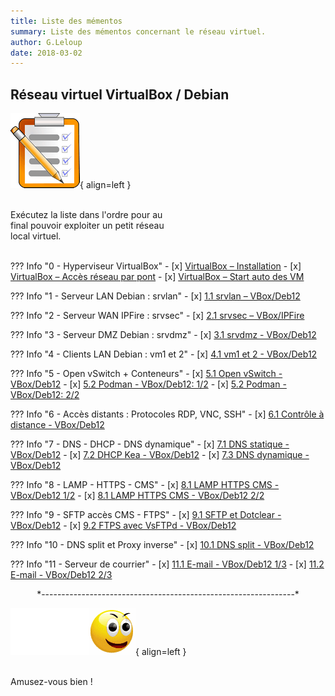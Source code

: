 ```yaml
---
title: Liste des mémentos
summary: Liste des mémentos concernant le réseau virtuel.
author: G.Leloup
date: 2018-03-02
---
```


## Réseau virtuel VirtualBox / Debian

![Image - Liste des mémentos](blog/images/2018/09/liste.png){ align=left }

&nbsp;  
Exécutez la liste dans l'ordre pour au  
final pouvoir exploiter un petit réseau  
local virtuel.  
&nbsp;

??? Info "0 - Hyperviseur VirtualBox"
    - [x] [VirtualBox – Installation](blog/posts/virtualbox-installation.md)
    - [x] [VirtualBox – Accès réseau par pont](blog/posts/virtualbox-pont-reseau.md)
    - [x] [VirtualBox – Start auto des VM](blog/posts/virtualbox-demarrage-auto-vm.md)

??? Info "1 - Serveur LAN Debian : srvlan"
    - [x] [1.1 srvlan – VBox/Deb12](blog/posts/serveur-debian12-srvlan-creation.md)

??? Info "2 - Serveur WAN IPFire : srvsec"
    - [x] [2.1 srvsec – VBox/IPFire](blog/posts/serveur-ipfire-srvsec-creation.md)

??? Info "3 - Serveur DMZ Debian : srvdmz"
    - [x] [3.1 srvdmz - VBox/Deb12](blog/posts/serveur-debian12-srvdmz-creation.md)

??? Info "4 - Clients LAN Debian : vm1 et 2"
    - [x] [4.1 vm1 et 2 - VBox/Deb12](blog/posts/clients-debian12-vm1-vm2-creation.md)

??? Info "5 - Open vSwitch + Conteneurs"
    - [x] [5.1 Open vSwitch - VBox/Deb12](blog/posts/openvswitch-debian12-ovs-creation.md)
    - [x] [5.2 Podman - VBox/Deb12: 1/2](blog/posts/podman-debian12-lxc-partie-1.md)
    - [x] [5.2 Podman - VBox/Deb12: 2/2](blog/posts/podman-debian12-lxc-partie-2.md)

??? Info "6 - Accès distants : Protocoles RDP, VNC, SSH"
    - [x] [6.1 Contrôle à distance - VBox/Deb12](blog/posts/controle-distant-debian12.md)

??? Info "7 - DNS - DHCP - DNS dynamique"
    - [x] [7.1 DNS statique - VBox/Deb12](blog/posts/dns-statique-debian12.md)
    - [x] [7.2 DHCP Kea - VBox/Deb12](blog/posts/dhcp-kea-debian12.md)
    - [x] [7.3 DNS dynamique - VBox/Deb12](blog/posts/dns-dynamique-debian12.md)

??? Info "8 - LAMP - HTTPS - CMS"
    - [x] [8.1 LAMP HTTPS CMS - VBox/Deb12 1/2](blog/posts/lamp-https-cms-partie-1-debian12.md)
    - [x] [8.1 LAMP HTTPS CMS - VBox/Deb12 2/2](blog/posts/lamp-https-cms-partie-2-debian12.md)

??? Info "9 - SFTP accès CMS - FTPS"
    - [x] [9.1 SFTP et Dotclear - VBox/Deb12](blog/posts/sftp-debian12.md)
    - [x] [9.2 FTPS avec VsFTPd - VBox/Deb12](blog/posts/ftp-vsftpd-debian12.md)

??? Info "10 - DNS split et Proxy inverse"
    - [x] [10.1 DNS split - VBox/Deb12](blog/posts/dns-split-debian12.md)

??? Info "11 - Serveur de courrier"
    - [x] [11.1 E-mail - VBox/Deb12 1/3](blog/posts/e-mail-partie-1-debian12.md)
    - [x] [11.2 E-mail - VBox/Deb12 2/3](blog/posts/e-mail-partie-2-debian12.md)
  
<center>*---------------------------------------------------------------*</center>

![Image - Emoticone souriante](blog/images/2018/09/emoticone_souriante_2018.png){ align=left }

&nbsp;  
Amusez-vous bien !
